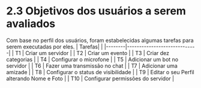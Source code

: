 # 2.3 Objetivos dos usuários a serem avaliados
Com base no perfil dos usuários, foram estabelecidas algumas tarefas para serem executadas por eles.
| Tarefas|                             |
|--------|-----------------------------|
| T1 |	Criar um servidor |
| T2 |	Criar um evento     |
| T3 |	Criar dez categorias     |
| T4 |	Configurar o microfone              |
| T5 |	Adicionar um bot no servidor |
| T6 |	Fazer uma transmissão no chat |
| T7 |	Adicionar uma amizade          |
| T8 |	Configurar o status de visibilidade                |
| T9 |	Editar o seu Perfil alterando Nome e Foto                 |
| T10 | Configurar permissões do servidor |
